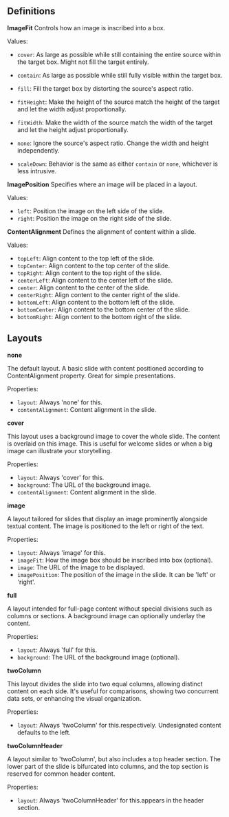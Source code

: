 

## Definitions

**ImageFit**
Controls how an image is inscribed into a box.

Values:
- `cover`: As large as possible while still containing the entire source within the target box. Might not fill the target entirely.

- `contain`: As large as possible while still fully visible within the target box.

- `fill`: Fill the target box by distorting the source's aspect ratio.

- `fitHeight`: Make the height of the source match the height of the target and let the width adjust proportionally.

- `fitWidth`: Make the width of the source match the width of the target and let the height adjust proportionally.

- `none`: Ignore the source's aspect ratio. Change the width and height independently.

- `scaleDown`: Behavior is the same as either `contain` or `none`, whichever is less intrusive.

**ImagePosition**
Specifies where an image will be placed in a layout.

Values:
- `left`: Position the image on the left side of the slide.
- `right`: Position the image on the right side of the slide.

**ContentAlignment**
Defines the alignment of content within a slide.

Values:
- `topLeft`: Align content to the top left of the slide.
- `topCenter`: Align content to the top center of the slide.
- `topRight`: Align content to the top right of the slide.
- `centerLeft`: Align content to the center left of the slide.
- `center`: Align content to the center of the slide.
- `centerRight`: Align content to the center right of the slide.
- `bottomLeft`: Align content to the bottom left of the slide.
- `bottomCenter`: Align content to the bottom center of the slide.
- `bottomRight`: Align content to the bottom right of the slide.


## Layouts

**none**
  
The default layout. A basic slide with content positioned according to ContentAlignment property. Great for simple presentations.

Properties:
- `layout`: Always 'none' for this.
- `contentAlignment`: Content alignment in the slide.


**cover**
  
This layout uses a background image to cover the whole slide. The content is overlaid on this image. This is useful for welcome slides or when a big image can illustrate your storytelling.

Properties:
- `layout`: Always 'cover' for this.
- `background`: The URL of the background image.
- `contentAlignment`: Content alignment in the slide.

**image**
  
A layout tailored for slides that display an image prominently alongside textual content. The image is positioned to the left or right of the text.

Properties:
- `layout`: Always 'image' for this.
- `imageFit`: How the image box should be inscribed into box (optional).
- `image`: The URL of the image to be displayed.
- `imagePosition`: The position of the image in the slide. It can be 'left' or 'right'.

**full**
  
A layout intended for full-page content without special divisions such as columns or sections. A background image can optionally underlay the content.

Properties:
- `layout`: Always 'full' for this.
- `background`: The URL of the background image (optional).

**twoColumn**
  
This layout divides the slide into two equal columns, allowing distinct content on each side. It's useful for comparisons, showing two concurrent data sets, or enhancing the visual organization.

Properties:
- `layout`: Always 'twoColumn' for this.respectively. Undesignated content defaults to the left.

**twoColumnHeader**
  
A layout similar to 'twoColumn', but also includes a top header section. The lower part of the slide is bifurcated into columns, and the top section is reserved for common header content.

Properties:
- `layout`: Always 'twoColumnHeader' for this.appears in the header section.